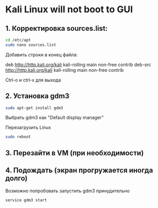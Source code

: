 # Kali Linux will not boot to GUI
##  1. Корректировка sources.list:
```bash
cd /etc/apt
sudo nano sources.list
```
Добавить строки в конец файла:

deb http://http.kali.org/kali kali-rolling main non-free contrib
deb-src http://http.kali.org/kali kali-rolling main non-free contrib

Ctrl-o и ctrl-x для выхода

## 2. Установка gdm3
```bash
sudo apt-get install gdm3
```
Выбрать gdm3 как "Default display manager"

Перезагрузить Linux
```bash
sudo reboot
```

## 3. Перезайти в VM (при необходимости) 

## 4. Подождать (экран прогружается иногда долго) 
Возможно попробовать запустить gdm3 принудительно 
```bash
service gdm3 start
```
